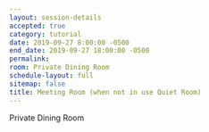 ```yaml
---
layout: session-details
accepted: true
category: tutorial
date: 2019-09-27 8:00:00 -0500
end_date: 2019-09-27 18:00:00 -0500
permalink:
room: Private Dining Room
schedule-layout: full
sitemap: false
title: Meeting Room (when not in use Quiet Room)
---
```

Private Dining Room
